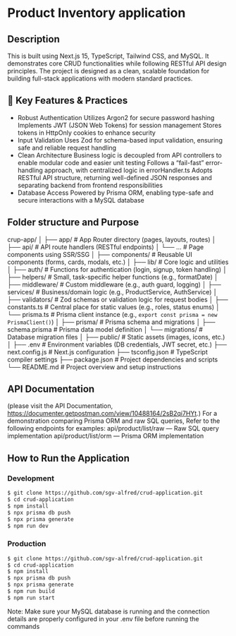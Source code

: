 # Product Inventory application 

## Description
This is built using Next.js 15, TypeScript, Tailwind CSS, and MySQL. It demonstrates core CRUD functionalities while following RESTful API design principles. The project is designed as a clean, scalable foundation for building full-stack applications with modern standard practices.

## 🔧 Key Features & Practices
* Robust Authentication
    Utilizes Argon2 for secure password hashing
    Implements JWT (JSON Web Tokens) for session management
    Stores tokens in HttpOnly cookies to enhance security
* Input Validation
    Uses Zod for schema-based input validation, ensuring safe and reliable request handling
* Clean Architecture
    Business logic is decoupled from API controllers to enable modular code and easier unit testing
    Follows a “fail-fast” error-handling approach, with centralized logic in errorHandler.ts
    Adopts RESTful API structure, returning well-defined JSON responses and separating backend from frontend responsibilities
* Database Access
    Powered by Prisma ORM, enabling type-safe and secure interactions with a MySQL database

## Folder structure and Purpose
crup-app/
│
├── app/                        # App Router directory (pages, layouts, routes)
│   ├── api/                    # API route handlers (RESTful endpoints)
│   └── ...                     # Page components using SSR/SSG
│
├── components/                # Reusable UI components (forms, cards, modals, etc.)
│
├── lib/                       # Core logic and utilities
│   ├── auth/                  # Functions for authentication (login, signup, token handling)
│   ├── helpers/               # Small, task-specific helper functions (e.g., formatDate)
│   ├── middleware/            # Custom middleware (e.g., auth guard, logging)
│   ├── services/              # Business/domain logic (e.g., ProductService, AuthService)
│   ├── validators/            # Zod schemas or validation logic for request bodies
│   ├── constants.ts           # Central place for static values (e.g., roles, status enums)
│   └── prisma.ts            # Prisma client instance (e.g., `export const prisma = new PrismaClient()`)
│
├── prisma/                    # Prisma schema and migrations
│   ├── schema.prisma          # Prisma data model definition
│   └── migrations/            # Database migration files
│
├── public/                    # Static assets (images, icons, etc.)
│
├── .env                       # Environment variables (DB credentials, JWT secret, etc.)
├── next.config.js             # Next.js configuration
├── tsconfig.json              # TypeScript compiler settings
├── package.json               # Project dependencies and scripts
└── README.md                  # Project overview and setup instructions

## API Documentation 
(please visit the API Documentation, https://documenter.getpostman.com/view/10488164/2sB2qi7HYt.)
For a demonstration comparing Prisma ORM and raw SQL queries, 
Refer to the following endpoints for examples:
api/product/list/raw — Raw SQL query implementation
api/product/list/orm — Prisma ORM implementation

## How to Run the Application
### Development
```bash
$ git clone https://github.com/sgv-alfred/crud-application.git
$ cd crud-application
$ npm install
$ npx prisma db push
$ npx prisma generate
$ npm run dev
```

### Production
```bash
$ git clone https://github.com/sgv-alfred/crud-application.git
$ cd crud-application
$ npm install
$ npx prisma db push
$ npx prisma generate
$ npm run build
$ npm run start
```

Note: Make sure your MySQL database is running and the connection details are properly configured in your .env file before running the commands

